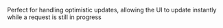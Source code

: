 Perfect for handling optimistic updates, allowing the UI to update instantly while a request is still in progress
